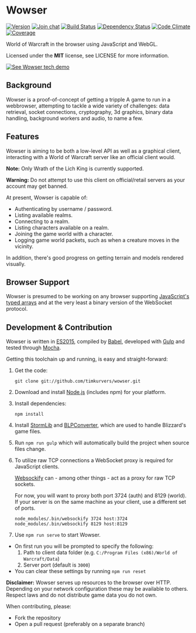 # Wowser

[![Version](https://img.shields.io/npm/v/wowser.svg?style=flat)](https://www.npmjs.org/package/wowser)
[![Join chat](https://img.shields.io/badge/gitter-join_chat-blue.svg?style=flat)](https://gitter.im/timkurvers/wowser)
[![Build Status](https://img.shields.io/travis/timkurvers/wowser.svg?style=flat)](https://travis-ci.org/timkurvers/wowser)
[![Dependency Status](https://img.shields.io/gemnasium/timkurvers/wowser.svg?style=flat)](https://gemnasium.com/timkurvers/wowser)
[![Code Climate](https://img.shields.io/codeclimate/github/timkurvers/wowser.svg?style=flat)](https://codeclimate.com/github/timkurvers/wowser)
[![Coverage](https://img.shields.io/codeclimate/coverage/github/timkurvers/wowser.svg?style=flat)](https://codeclimate.com/github/timkurvers/wowser)

World of Warcraft in the browser using JavaScript and WebGL.

Licensed under the **MIT** license, see LICENSE for more information.

[![See Wowser tech demo](http://office.moonsphere.net/wowser-tech-demo.jpg)](https://www.youtube.com/watch?v=8QFY_3uM1iw)

## Background

Wowser is a proof-of-concept of getting a tripple A game to run in a webbrowser, attempting to tackle a wide variety of challenges: data retrieval, socket connections, cryptography, 3d graphics, binary data handling, background workers and audio, to name a few.


## Features

Wowser is aiming to be both a low-level API as well as a graphical client, interacting with a World of Warcraft server like an official client would.

**Note:** Only Wrath of the Lich King is currently supported.

**Warning:** Do not attempt to use this client on official/retail servers as
your account may get banned.

At present, Wowser is capable of:

* Authenticating by username / password.
* Listing available realms.
* Connecting to a realm.
* Listing characters available on a realm.
* Joining the game world with a character.
* Logging game world packets, such as when a creature moves in the vicinity.

In addition, there's good progress on getting terrain and models rendered visually.


## Browser Support

Wowser is presumed to be working on any browser supporting [JavaScript's typed arrays](http://caniuse.com/#search=typed%20arrays) and at the very least a binary version of the WebSocket protocol.


## Development & Contribution

Wowser is written in [ES2015](https://babeljs.io/docs/learn-es2015/), compiled by [Babel](https://babeljs.io/), developed with [Gulp](http://gulpjs.com/) and tested through [Mocha](http://mochajs.org/).

Getting this toolchain up and running, is easy and straight-forward:

1. Get the code:

   ```shell
   git clone git://github.com/timkurvers/wowser.git
   ```

2. Download and install [Node.js](http://nodejs.org/#download) (includes npm) for your platform.

3. Install dependencies:

   ```shell
   npm install
   ```

4. Install [StormLib](https://github.com/timkurvers/blizzardry#mpq) and [BLPConverter](https://github.com/timkurvers/blizzardry#blp), which are used to handle Blizzard's game files.

5. Run `npm run gulp` which will automatically build the project when source files change.

6. To utilize raw TCP connections a WebSocket proxy is required for JavaScript clients.

   [Websockify](https://github.com/kanaka/websockify/) can - among other things - act
   as a proxy for raw TCP sockets.

   For now, you will want to proxy both port 3724 (auth) and 8129 (world). If your server is on the same machine as your client, use a different set of ports.

   ```shell
   node_modules/.bin/websockify 3724 host:3724
   node_modules/.bin/websockify 8129 host:8129
   ```

7. Use `npm run serve` to start Wowser.

  * On first run you will be prompted to specify the following:
    1. Path to client data folder (e.g. `C:/Program Files (x86)/World of Warcraft/Data`)
    2. Server port (default is `3000`)
  * You can clear these settings by running `npm run reset`

  **Disclaimer:** Wowser serves up resources to the browser over HTTP. Depending on your network configuration these may be available to others. Respect laws and do not distribute game data you do not own.


When contributing, please:

* Fork the repository
* Open a pull request (preferably on a separate branch)
